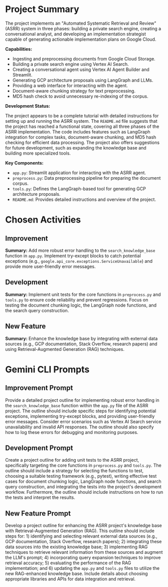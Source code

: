 # Project Summary

The project implements an "Automated Systematic Retrieval and Review" (ASRR) system in three phases: building a private search engine, creating a conversational analyst, and developing an implementation strategist capable of generating actionable implementation plans on Google Cloud.

**Capabilities:**

*   Ingesting and preprocessing documents from Google Cloud Storage.
*   Building a private search engine using Vertex AI Search.
*   Creating a conversational agent using Vertex AI Agent Builder and Streamlit.
*   Generating GCP architecture proposals using LangGraph and LLMs.
*   Providing a web interface for interacting with the agent.
*   Document-aware chunking strategy for text preprocessing.
*   MD5 hash check to avoid unnecessary re-indexing of the corpus.

**Development Status:**

The project appears to be a complete tutorial with detailed instructions for setting up and running the ASRR system. The `README.md` file suggests that the project has reached a functional state, covering all three phases of the ASRR implementation. The code includes features such as LangGraph integration for complex tasks, document-aware chunking, and MD5 hash checking for efficient data processing. The project also offers suggestions for future development, such as expanding the knowledge base and building more specialized tools.

**Key Components:**

*   `app.py`: Streamlit application for interacting with the ASRR agent.
*   `preprocess.py`: Data preprocessing pipeline for preparing the document corpus.
*   `tools.py`: Defines the LangGraph-based tool for generating GCP architecture proposals.
*   `README.md`: Provides detailed instructions and overview of the project.

# Chosen Activities

## Improvement

**Summary:** Add more robust error handling to the `search_knowledge_base` function in `app.py`. Implement try-except blocks to catch potential exceptions (e.g., `google.api_core.exceptions.ServiceUnavailable`) and provide more user-friendly error messages.

## Development

**Summary:** Implement unit tests for the core functions in `preprocess.py` and `tools.py` to ensure code reliability and prevent regressions. Focus on testing the document chunking logic, the LangGraph node functions, and the search query construction.

## New Feature

**Summary:** Enhance the knowledge base by integrating with external data sources (e.g., GCP documentation, Stack Overflow, research papers) and using Retrieval-Augmented Generation (RAG) techniques.

# Gemini CLI Prompts

## Improvement Prompt

Provide a detailed project outline for implementing robust error handling in the `search_knowledge_base` function within the `app.py` file of the ASRR project. The outline should include specific steps for identifying potential exceptions, implementing try-except blocks, and providing user-friendly error messages. Consider error scenarios such as Vertex AI Search service unavailability and invalid API responses. The outline should also specify how to log these errors for debugging and monitoring purposes.

## Development Prompt

Create a project outline for adding unit tests to the ASRR project, specifically targeting the core functions in `preprocess.py` and `tools.py`. The outline should include a strategy for selecting the functions to test, choosing a suitable testing framework (e.g., pytest), writing effective test cases for document chunking logic, LangGraph node functions, and search query construction, and integrating the tests into the project's development workflow. Furthermore, the outline should include instructions on how to run the tests and interpret the results.

## New Feature Prompt

Develop a project outline for enhancing the ASRR project's knowledge base with Retrieval-Augmented Generation (RAG). This outline should include steps for: 1) identifying and selecting relevant external data sources (e.g., GCP documentation, Stack Overflow, research papers); 2) integrating these data sources into the existing knowledge base; 3) implementing RAG techniques to retrieve relevant information from these sources and augment the LLM's prompt; 4) incorporating query expansion techniques to improve retrieval accuracy; 5) evaluating the performance of the RAG implementation; and 6) updating the `app.py` and `tools.py` files to utilize the new RAG-enhanced knowledge base. Include details about choosing appropriate libraries and APIs for data integration and retrieval.
```

